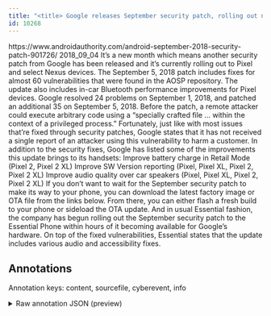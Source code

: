 ```yaml
---
title: "<title> Google releases September security patch, rolling out now for Pixel, Nexus, and Essential devices </title>"
id: 10268
---
```


<title> Google releases September security patch, rolling out now for Pixel, Nexus, and Essential devices </title>
<source> https://www.androidauthority.com/android-september-2018-security-patch-901726/ </source>
<date> 2018_09_04 </date>
<text>
It’s a new month which means another security patch from Google has been released and it’s currently rolling out to Pixel and select Nexus devices. The September 5, 2018 patch includes fixes for almost 60 vulnerabilities that were found in the AOSP repository. The update also includes in-car Bluetooth performance improvements for Pixel devices.
Google resolved 24 problems on September 1, 2018, and patched an additional 35 on September 5, 2018. Before the patch, a remote attacker could execute arbitrary code using a “specially crafted file … within the context of a privileged process.”
Fortunately, just like with most issues that’re fixed through security patches, Google states that it has not received a single report of an attacker using this vulnerability to harm a customer. 
In addition to the security fixes, Google has listed some of the improvements this update brings to its handsets:
    Improve battery charge in Retail Mode (Pixel 2, Pixel 2 XL)
    Improve SW Version reporting (Pixel, Pixel XL, Pixel 2, Pixel 2 XL)
    Improve audio quality over car speakers (Pixel, Pixel XL, Pixel 2, Pixel 2 XL)
If you don’t want to wait for the September security patch to make its way to your phone, you can download the latest factory image or OTA file from the links below. From there, you can either flash a fresh build to your phone or sideload the OTA update.
And in usual Essential fashion, the company has begun rolling out the September security patch to the Essential Phone within hours of it becoming available for Google’s hardware. On top of the fixed vulnerabilities, Essential states that the update includes various audio and accessibility fixes.
</text>



## Annotations

Annotation keys: content, sourcefile, cyberevent, info

<details>
<summary>Raw annotation JSON (preview)</summary>

```json
{
  "content": "It\u2019s a new month which means another security patch from Google has been released and it\u2019s currently rolling out to Pixel and select Nexus devices. The September 5, 2018 patch includes fixes for almost 60 vulnerabilities that were found in the AOSP repository. The update also includes in-car Bluetooth performance improvements for Pixel devices. Google resolved 24 problems on September 1, 2018, and patched an additional 35 on September 5, 2018. Before the patch, a remote attacker could execute arbitrary code using a \u201cspecially crafted file \u2026 within the context of a privileged process.\u201d Fortunately, just like with most issues that\u2019re fixed through security patches, Google states that it has not received a single report of an attacker using this vulnerability to harm a customer.  In addition to the security fixes, Google has listed some of the improvements this update brings to its handsets:     Improve battery charge in Retail Mode (Pixel 2, Pixel 2 XL)     Improve SW Version reporting (Pixel, Pixel XL, Pixel 2, Pixel 2 XL)     Improve audio quality over car speakers (Pixel, Pixel XL, Pixel 2, Pixel 2 XL) If you don\u2019t want to wait for the September security patch to make its way to your phone, you can download the latest factory image or OTA file from the links below. From there, you can either flash a fresh build to your phone or sideload the OTA update. And in usual Essential fashion, the company has begun rolling out the September security patch to the Essential Phone within hours of it becoming available for Google\u2019s hardware. On top of the fixed vulnerabilities, Essential states that the update includes various audio and accessibility fixes.",
  "sourcefile": "10268.txt",
  "cyberevent": {
    "hopper": [
      {
        "index": 0,
        "relation": "Same",
        "events": [
          {
            "index": "E4",
            "type": "Vulnerability-related",
            "realis": "Actual",
            "nugget": {
              "startOffset": 354,
              "index": "T13",
              "endOffset": 362,
              "text": "resolved"
            },
            "argument": [
              {
                "index": "T15",
                "text": "24 problems",
                "endOffset": 374,
                "role": {
                  "type": "Vulnerability"
                },
                "startOffset": 363,
                "type": "Vulnerability"
              },
              {
                "index": "T14",
                "external_reference": {
                  "dbpediaURI": "http://dbpedia.org/resource/Google",
                  "wikidataid": "Q95"
                },
                "endOffset": 353,
                "role": {
                  "type": "Releaser"
                },
                "text": "Google",
                "startOffset": 347,
                "type": "Organization"
              },
              {
                "index": "T27",
                "text": "execute arbitrary code using a \u201cspecially crafted file",
                "endOffset": 544,
                "role": {
                  "CAPEC-Meta": "Code Inclusion",
                  "type": "Issues-Addressed",
                  "confidence": 0.9494855999946594
                },
                "startOffset": 490,
                "type": "Capabilities"
              }
            ],
            "subtype": "PatchVulnerability"
          },
          {
            "index": "E5",
            "type": "Vulnerability-related",
            "realis": "Actual",
            "nugget": {
              "startOffset": 401,
              "index": "T17",
              "endOffset": 408,
              "text": "patched"
            },
            "argument": [
              {
                "index": "T19",
                "text": "an additional 35",
                "endOffset": 425,
                "role": {
                  "type": "Vulnerability"
                },
                
```
</details>
